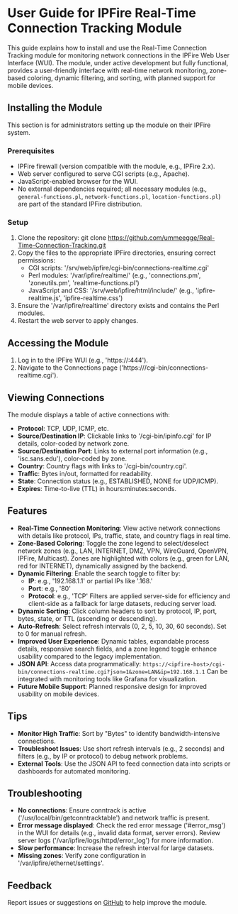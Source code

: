 # User Guide for IPFire Real-Time Connection Tracking Module

This guide explains how to install and use the Real-Time Connection Tracking module for monitoring network connections in the IPFire Web User Interface (WUI). The module, under active development but fully functional, provides a user-friendly interface with real-time network monitoring, zone-based coloring, dynamic filtering, and sorting, with planned support for mobile devices.

## Installing the Module

This section is for administrators setting up the module on their IPFire system.

### Prerequisites
- IPFire firewall (version compatible with the module, e.g., IPFire 2.x).
- Web server configured to serve CGI scripts (e.g., Apache).
- JavaScript-enabled browser for the WUI.
- No external dependencies required; all necessary modules (e.g., `general-functions.pl`, `network-functions.pl`, `location-functions.pl`) are part of the standard IPFire distribution.

### Setup
1. Clone the repository:
      git clone https://github.com/ummeegge/Real-Time-Connection-Tracking.git
2. Copy the files to the appropriate IPFire directories, ensuring correct permissions:
   - CGI scripts: '/srv/web/ipfire/cgi-bin/connections-realtime.cgi'
   - Perl modules: '/var/ipfire/realtime/' (e.g., 'connections.pm', 'zoneutils.pm', 'realtime-functions.pl')
   - JavaScript and CSS: '/srv/web/ipfire/html/include/' (e.g., 'ipfire-realtime.js', 'ipfire-realtime.css')
3. Ensure the '/var/ipfire/realtime' directory exists and contains the Perl modules.
4. Restart the web server to apply changes.

## Accessing the Module
1. Log in to the IPFire WUI (e.g., 'https://<ipfire-host>:444').
2. Navigate to the Connections page ('https://<ipfire-host>/cgi-bin/connections-realtime.cgi').

## Viewing Connections
The module displays a table of active connections with:
- **Protocol**: TCP, UDP, ICMP, etc.
- **Source/Destination IP**: Clickable links to '/cgi-bin/ipinfo.cgi' for IP details, color-coded by network zone.
- **Source/Destination Port**: Links to external port information (e.g., 'isc.sans.edu'), color-coded by zone.
- **Country**: Country flags with links to '/cgi-bin/country.cgi'.
- **Traffic**: Bytes in/out, formatted for readability.
- **State**: Connection status (e.g., ESTABLISHED, NONE for UDP/ICMP).
- **Expires**: Time-to-live (TTL) in hours:minutes:seconds.

## Features
- **Real-Time Connection Monitoring**: View active network connections with details like protocol, IPs, traffic, state, and country flags in real time.
- **Zone-Based Coloring**: Toggle the zone legend to select/deselect network zones (e.g., LAN, INTERNET, DMZ, VPN, WireGuard, OpenVPN, IPFire, Multicast). Zones are highlighted with colors (e.g., green for LAN, red for INTERNET), dynamically assigned by the backend.
- **Dynamic Filtering**: Enable the search toggle to filter by:
  - **IP**: e.g., '192.168.1.1' or partial IPs like '.168.'
  - **Port**: e.g., '80'
  - **Protocol**: e.g., 'TCP'
  Filters are applied server-side for efficiency and client-side as a fallback for large datasets, reducing server load.
- **Dynamic Sorting**: Click column headers to sort by protocol, IP, port, bytes, state, or TTL (ascending or descending).
- **Auto-Refresh**: Select refresh intervals (0, 2, 5, 10, 30, 60 seconds). Set to 0 for manual refresh.
- **Improved User Experience**: Dynamic tables, expandable process details, responsive search fields, and a zone legend toggle enhance usability compared to the legacy implementation.
- **JSON API**: Access data programmatically:
      `https://<ipfire-host>/cgi-bin/connections-realtime.cgi?json=1&zone=LAN&ip=192.168.1.1`
  Can be integrated with monitoring tools like Grafana for visualization.
- **Future Mobile Support**: Planned responsive design for improved usability on mobile devices.

## Tips
- **Monitor High Traffic**: Sort by "Bytes" to identify bandwidth-intensive connections.
- **Troubleshoot Issues**: Use short refresh intervals (e.g., 2 seconds) and filters (e.g., by IP or protocol) to debug network problems.
- **External Tools**: Use the JSON API to feed connection data into scripts or dashboards for automated monitoring.

## Troubleshooting
- **No connections**: Ensure conntrack is active ('/usr/local/bin/getconntracktable') and network traffic is present.
- **Error message displayed**: Check the red error message ('#error_msg') in the WUI for details (e.g., invalid data format, server errors). Review server logs ('/var/ipfire/logs/httpd/error_log') for more information.
- **Slow performance**: Increase the refresh interval for large datasets.
- **Missing zones**: Verify zone configuration in '/var/ipfire/ethernet/settings'.

## Feedback
Report issues or suggestions on [GitHub](https://github.com/ummeegge/Real-Time-Connection-Tracking) to help improve the module.